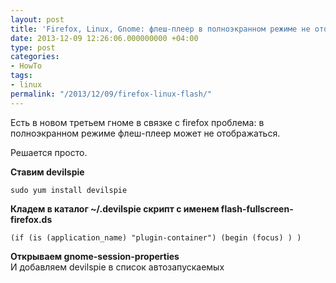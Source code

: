 ```yaml
---
layout: post
title: 'Firefox, Linux, Gnome: флеш-плеер в полноэкранном режиме не отображается'
date: 2013-12-09 12:26:06.000000000 +04:00
type: post
categories:
- HowTo
tags:
- linux
permalink: "/2013/12/09/firefox-linux-flash/"
---
```

Есть в новом третьем гноме в связке с firefox проблема: в полноэкранном режиме флеш-плеер может не отображаться.

Решается просто.

**Ставим devilspie**

```shell; gutter: true; first-line: 1; highlight: []
sudo yum install devilspie
```

**Кладем в каталог ~/.devilspie скрипт с именем flash-fullscreen-firefox.ds**

```text; gutter: true; first-line: 1; highlight: []
(if (is (application_name) "plugin-container") (begin (focus) ) )
```

**Открываем gnome-session-properties**  
И добавляем devilspie в список автозапускаемых

